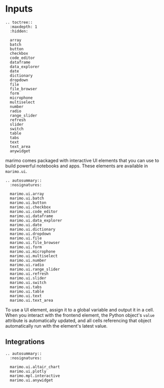# Inputs

```{eval-rst}
.. toctree::
  :maxdepth: 1
  :hidden:

  array
  batch
  button
  checkbox
  code_editor
  dataframe
  data_explorer
  date
  dictionary
  dropdown
  file
  file_browser
  form
  microphone
  multiselect
  number
  radio
  range_slider
  refresh
  slider
  switch
  table
  tabs
  text
  text_area
  anywidget
```

marimo comes packaged with interactive UI elements that you can use to build
powerful notebooks and apps. These elements are available in `marimo.ui`.

```{eval-rst}
.. autosummary::
  :nosignatures:

  marimo.ui.array
  marimo.ui.batch
  marimo.ui.button
  marimo.ui.checkbox
  marimo.ui.code_editor
  marimo.ui.dataframe
  marimo.ui.data_explorer
  marimo.ui.date
  marimo.ui.dictionary
  marimo.ui.dropdown
  marimo.ui.file
  marimo.ui.file_browser
  marimo.ui.form
  marimo.ui.microphone
  marimo.ui.multiselect
  marimo.ui.number
  marimo.ui.radio
  marimo.ui.range_slider
  marimo.ui.refresh
  marimo.ui.slider
  marimo.ui.switch
  marimo.ui.tabs
  marimo.ui.table
  marimo.ui.text
  marimo.ui.text_area
```

To use a UI element, assign it to a global variable and output it in a cell.
When you interact with the frontend element, the Python object's `value`
attribute is automatically updated, and all cells referencing that object
automatically run with the element's latest value.

## Integrations

```{eval-rst}
.. autosummary::
  :nosignatures:

  marimo.ui.altair_chart
  marimo.ui.plotly
  marimo.mpl.interactive
  marimo.ui.anywidget
```
